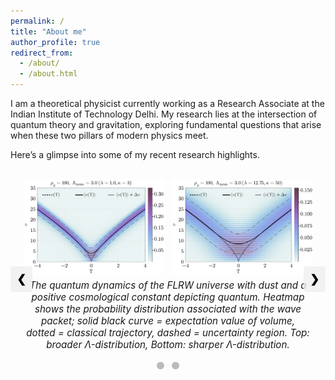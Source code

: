 ```yaml
---
permalink: /
title: "About me"
author_profile: true
redirect_from: 
  - /about/
  - /about.html
---
```


I am a theoretical physicist currently working as a Research Associate at the Indian Institute of Technology Delhi. My research lies at the intersection of quantum theory and gravitation, exploring fundamental questions that arise when these two pillars of modern physics meet.

Here’s a glimpse into some of my recent research highlights.

<!-- Slideshow CSS -->
<style>
.slideshow-container {
  position: relative;
  max-width: 100%;
  margin: 2rem auto;
}

.slide {
  display: none;
  justify-content: center;
  align-items: center;
  flex-direction: column;
  margin: auto;  /* ✅ add this line to center the slide */
}

.slide-images {
  display: flex;
  justify-content: center;
  flex-wrap: wrap;
  gap: 10px;
}

.slide-images img {
  width: 45%;
  border-radius: 6px;
}

.caption {
  font-style: italic;
  margin-top: 0.5rem;
  text-align: center;
  font-size: 0.95rem;
  max-width: 90%;
  margin-left: auto;
  margin-right: auto;
}

.prev, .next {
  cursor: pointer;
  position: absolute;
  top: 45%;
  padding: 10px;
  color: black;
  font-weight: bold;
  font-size: 18px;
  background: rgba(240,240,240,0.8);
  border-radius: 4px;
  user-select: none;
  z-index: 2;
}
.prev:hover, .next:hover {
  background: #ccc;
}
.prev { left: 0; }
.next { right: 0; }

.dots {
  text-align: center;
  margin-top: 1rem;
}
.dot {
  cursor: pointer;
  height: 12px;
  width: 12px;
  margin: 0 4px;
  background-color: #bbb;
  border-radius: 50%;
  display: inline-block;
  transition: background-color 0.3s;
}
.dot.active {
  background-color: #333;
}
</style>

<div class="slideshow-container" id="slideshow">

  <div class="slide">
    <div class="slide-images">
      <img src="/images/contour_plot_A=5.0.png" alt="Field Correlation" />
      <img src="/images/contour_plot_A=5.0_m.png" alt="Momentum Correlation" />
    </div>
    <div class="caption">
      Quantum correlations of a test field propagating in a spacetime undergoing critical collapse, evaluated at the end of the numerical simulation. Dashed black lines = areal radius of apparent horizon, red dashed lines = location of apparent horizon. Top: field correlation, Bottom: momentum correlation.
    </div>
  </div>
  
  <div class="slide" style="display: flex;">
    <div class="slide-images">
      <img src="/images/QC1.png" alt="QC1" />
      <img src="/images/QC2.png" alt="QC2" />
    </div>
    <div class="caption">
      The quantum dynamics of the FLRW universe with dust and a positive cosmological constant depicting quantum. Heatmap shows the probability distribution associated with the wave packet; solid black curve = expectation value of volume, dotted = classical trajectory, dashed = uncertainty region. Top: broader Λ-distribution, Bottom: sharper Λ-distribution.
    </div>
  </div>
  
<!-- This section describes my research projects in quantum gravity -->
<!--  <div class="slide"> -->
<!--    <div class="slide-images"> -->
<!--      <img src="/images/QC3.png" alt="QC3" /> -->
<!--      <img src="/images/QC4.png" alt="QC4" /> -->
<!--    </div> -->
<!--    <div class="caption"> -->
<!--            The quantum dynamics of the FLRW universe with dust and a negative cosmological constant showing cyclic evolution. Heatmap shows the probability distribution associated with the wave packet; solid black curve = expectation value of volume, dotted = classical trajectory, dashed = uncertainty region. Top: coherent wave packet, Bottom: Gaussian wave packet with same mean Λ but sharper width. -->
<!--    </div> -->
<!--  </div> -->

  <a class="prev" onclick="plusSlides(-1)">❮ </a>
  <a class="next" onclick="plusSlides(1)"> ❯</a>

  <div class="dots">
    <span class="dot" onclick="currentSlide(0)"></span>
    <span class="dot" onclick="currentSlide(1)"></span>
  </div>
</div>

<script>
let slideIndex = 0;
const slides = document.querySelectorAll(".slide");
const dots = document.querySelectorAll(".dot");
const slideshow = document.getElementById("slideshow");
let timer = null;

function showSlide(n) {
  slides.forEach((slide, i) => {
    slide.style.display = i === n ? "flex" : "none";
    dots[i].classList.toggle("active", i === n);
  });
  slideIndex = n;
}

function plusSlides(n) {
  slideIndex = (slideIndex + n + slides.length) % slides.length;
  showSlide(slideIndex);
}

function currentSlide(n) {
  showSlide(n);
}

function autoSlide() {
  plusSlides(1);
}

function startAutoSlide() {
  timer = setInterval(autoSlide, 6000);
}

function pauseAutoSlide() {
  clearInterval(timer);
}

slideshow.addEventListener("mouseenter", pauseAutoSlide);
slideshow.addEventListener("mouseleave", startAutoSlide);

showSlide(slideIndex);
startAutoSlide();
</script>
